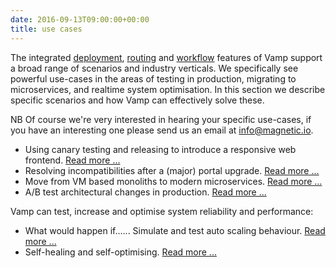 ```yaml
---
date: 2016-09-13T09:00:00+00:00
title: use cases
---
```


The integrated [deployment](/documentation/tutorials/deploy-your-first-blueprint/), [routing](/documentation/tutorials/run-a-canary-release/) and [workflow](/documentation/using-vamp/workflows/) features of Vamp support a broad range of scenarios and industry verticals. We specifically see powerful use-cases in the areas of testing in production, migrating to microservices, and realtime system optimisation. In this section we describe specific scenarios and how Vamp can effectively solve these.

NB Of course we're very interested in hearing your specific use-cases, if you have an interesting one please send us an email at info@magnetic.io.

* Using canary testing and releasing to introduce a responsive web frontend. [Read more ...](/why-use-vamp/use-cases/create-responsive-website/)
* Resolving incompatibilities after a (major) portal upgrade. [Read more ...](/why-use-vamp/use-cases/resolve-incompatibilities-after-upgrade/)
* Move from VM based monoliths to modern microservices. [Read more ...](/why-use-vamp/use-cases/refactor-monolithic-to-microsystems/)
* A/B test architectural changes in production. [Read more ...](/why-use-vamp/use-cases/modernise-services/)

Vamp can test, increase and optimise system reliability and performance:

* What would happen if...... Simulate and test auto scaling behaviour. [Read more ...](/why-use-vamp/use-cases/simulate-and-test-scaling-behaviour)
* Self-healing and self-optimising. [Read more ...](/why-use-vamp/use-cases/self-healing-and-self-optimising)
